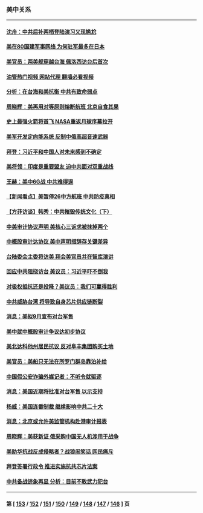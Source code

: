 ### 美中关系
---
#### [沈舟：中共后补两栖登陆演习又现尴尬](../../pages/nf1412576/n13811917.md?08281645) 
#### [美在80国建军事网络 为何驻军最多在日本](../../pages/nf1412576/n13807397.md?08281645) 
#### [美官员：两美舰穿越台海 佩洛西访台后首次](../../pages/nf1412576/n13812003.md?08281645) 
#### [油管热门视频 网站代理 翻墙必看视频](http://209.222.30.114:81/youtube.html?08281645)
#### [分析：在台海和美抗衡 中共有致命弱点](../../pages/nf1412576/n13807798.md?08281645) 
#### [周晓辉：美再用对等原则熔断航班 北京自食其果](../../pages/nf1412576/n13811637.md?08281645) 
#### [史上最强火箭将首飞 NASA重返月球序幕拉开](../../pages/nf1412576/n13811587.md?08281645) 
#### [美军开发定向能系统 反制中俄高超音速武器](../../pages/nf1412576/n13811549.md?08281645) 
#### [拜登：习近平和中国人对未来感到不确定](../../pages/nf1412576/n13811569.md?08281645) 
#### [美将领：印度是重要盟友 迫中共面对双重战线](../../pages/nf1412576/n13811405.md?08281645) 
#### [王赫：美中6G战 中共难得逞](../../pages/nf1412576/n13811350.md?08281645) 
#### [【新闻看点】美暂停26中方航班 中共防疫真相](../../pages/nf1412576/n13811010.md?08281645) 
#### [【方菲访谈】韩秀：中共摧毁传统文化（下）](../../pages/nf1412576/n13810993.md?08281645) 
#### [中美审计协议声明 美核心三诉求被抹掉两个](../../pages/nf1412576/n13810979.md?08281645) 
#### [中概股审计达协议 美中声明措辞存关键差异](../../pages/nf1412576/n13810973.md?08281645) 
#### [台陆委会主委将访美 拜会美官员并在智库演讲](../../pages/nf1412576/n13810778.md?08281645) 
#### [回应中共阻挠访台 美议员：习近平吓不倒我](../../pages/nf1412576/n13810941.md?08281645) 
#### [对极权抵抗还是投降？美议员：我们可赢得胜利](../../pages/nf1412576/n13810869.md?08281645) 
#### [中共威胁台湾 将导致自身芯片供应链断裂](../../pages/nf1412576/n13810928.md?08281645) 
#### [消息：美拟9月宣布对台军售](../../pages/nf1412576/n13810783.md?08281645) 
#### [美中就中概股审计争议达初步协议](../../pages/nf1412576/n13810874.md?08281645) 
#### [美北达科他州居民抗议 反对阜丰集团购买土地](../../pages/nf1412576/n13810771.md?08281645) 
#### [美官员：美船只无法在所罗门群岛靠泊补给](../../pages/nf1412576/n13810550.md?08281645) 
#### [中国假公安诈骗外媒记者：不听令就驱逐](../../pages/nf1412576/n13810359.md?08281645) 
#### [消息：美国近期将批准对台军售 以示支持](../../pages/nf1412576/n13810468.md?08281645) 
#### [杨威：美国连番制裁 继续影响中共二十大](../../pages/nf1412576/n13810387.md?08281645) 
#### [消息：北京或允许美监管机构赴港审计报表](../../pages/nf1412576/n13810238.md?08281645) 
#### [周晓辉：美获新证 俄采购中国无人机涉用于战争](../../pages/nf1412576/n13810279.md?08281645) 
#### [美助华抗战反成侵略者？战狼闹笑话 网民痛斥](../../pages/nf1412576/n13810107.md?08281645) 
#### [拜登签署行政令 推进实施抗共芯片法案](../../pages/nf1412576/n13810148.md?08281645) 
#### [中共备战迹象再显 分析：目前不敢武力犯台](../../pages/nf1412576/n13809682.md?08281645) 

---
#### 第 [ [153](./153.md?08281645) / [152](./152.md?08281645) / [151](./151.md?08281645) / [150](./150.md?08281645) / [149](./149.md?08281645) / [148](./148.md?08281645) / [147](./147.md?08281645) / [146](./146.md?08281645) ] 页
